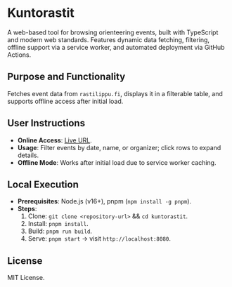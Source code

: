 # Kuntorastit

A web-based tool for browsing orienteering events, built with TypeScript and modern web standards. Features dynamic data fetching, filtering, offline support via a service worker, and automated deployment via GitHub Actions.

## Purpose and Functionality
Fetches event data from `rastilippu.fi`, displays it in a filterable table, and supports offline access after initial load.

## User Instructions
- **Online Access**: [Live URL](https://pauliojanpera.github.io/kuntorastit/).
- **Usage**: Filter events by date, name, or organizer; click rows to expand details.
- **Offline Mode**: Works after initial load due to service worker caching.

## Local Execution
- **Prerequisites**: Node.js (v16+), pnpm (`npm install -g pnpm`).
- **Steps**:
  1. Clone: `git clone <repository-url>` && `cd kuntorastit`.
  2. Install: `pnpm install`.
  3. Build: `pnpm run build`.
  4. Serve: `pnpm start` → visit `http://localhost:8080`.

## License
MIT License.